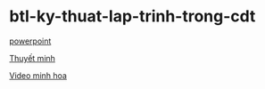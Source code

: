# btl-ky-thuat-lap-trinh-trong-cdt

[powerpoint](https://drive.google.com/file/d/1iGs3J3wl2FEcgsqJlD5qOREerQW0z1k4/view?usp=sharing)

[Thuyết minh](https://drive.google.com/file/d/1I33SRHVL4DHS4g8L0h2vBWQm66Z86WCM/view?usp=sharing)

[Video minh hoa](https://drive.google.com/file/d/1TdTJsvorI9CVYw5ZJyP5HQwvmpRvHhnF/preview)
